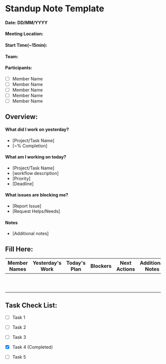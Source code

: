 # Standup Note Template
#### Date: DD/MM/YYYY
#### Meeting Location:
#### Start Time(~15min):
#### Team:
#### Participants:
- [ ] Member Name
- [ ] Member Name
- [ ] Member Name
- [ ] Member Name
- [ ] Member Name

## Overview:
#### What did I work on yesterday?
- [Project/Task Name]
- [~% Completion]

#### What am I working on today?
- [Project/Task Name]
- [workflow description]
- [Priority]
- [Deadline]

#### What issues are blocking me?
- [Report Issue]
- [Request Helps/Needs]

#### Notes
- [Additional notes]
  
  
## Fill Here:
| Member Names   | Yesterday's Work     | Today's Plan         | Blockers             | Next Actions         | Additional Notes     |
|----------------|----------------------|----------------------|----------------------|----------------------|----------------------|
|                |                      |                      |                      |                      |                      |
|                |                      |                      |                      |                      |                      |
|                |                      |                      |                      |                      |                      |
|                |                      |                      |                      |                      |                      |
|                |                      |                      |                      |                      |                      |
|                |                      |                      |                      |                      |                      |
|                |                      |                      |                      |                      |                      |
|                |                      |                      |                      |                      |                      |
|                |                      |                      |                      |                      |                      |
|                |                      |                      |                      |                      |                      |


## Task Check List:
- [ ] Task 1
- [ ] Task 2
- [ ] Task 3
- [x] Task 4 (Completed)
- [ ] Task 5



